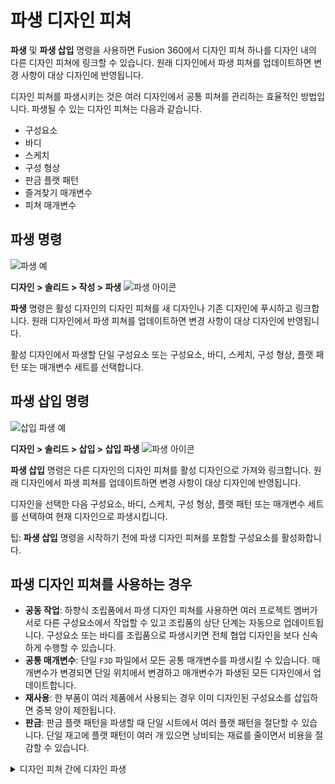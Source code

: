 파생 디자인 피쳐
=========

**파생** 및 **파생 삽입** 명령을 사용하면 Fusion 360에서 디자인 피쳐 하나를 디자인 내의 다른 디자인 피쳐에 링크할 수 있습니다. 원래 디자인에서 파생 피쳐를 업데이트하면 변경 사항이 대상 디자인에 반영됩니다.

디자인 피쳐를 파생시키는 것은 여러 디자인에서 공통 피쳐를 관리하는 효율적인 방법입니다. 파생될 수 있는 디자인 피쳐는 다음과 같습니다.

*   구성요소
*   바디
*   스케치
*   구성 형상
*   판금 플랫 패턴
*   즐겨찾기 매개변수
*   피쳐 매개변수

파생 명령
-----

![파생 예](https://help.autodesk.com/cloudhelp/KOR/Fusion-Assemble/images/example/derive.png)

**디자인 > 솔리드 > 작성 > 파생** ![파생 아이콘](https://help.autodesk.com/cloudhelp/KOR/Fusion-Assemble/images/icon/common/derive.png)

**파생** 명령은 활성 디자인의 디자인 피쳐를 새 디자인나 기존 디자인에 푸시하고 링크합니다. 원래 디자인에서 파생 피쳐를 업데이트하면 변경 사항이 대상 디자인에 반영됩니다.

활성 디자인에서 파생할 단일 구성요소 또는 구성요소, 바디, 스케치, 구성 형상, 플랫 패턴 또는 매개변수 세트를 선택합니다.

파생 삽입 명령
--------

![삽입 파생 예](https://help.autodesk.com/cloudhelp/KOR/Fusion-Assemble/images/example/insert-derive.png)

**디자인 > 솔리드 > 삽입 > 삽입 파생** ![파생 아이콘](https://help.autodesk.com/cloudhelp/KOR/Fusion-Assemble/images/icon/common/derive.png)

**파생 삽입** 명령은 다른 디자인의 디자인 피쳐를 활성 디자인으로 가져와 링크합니다. 원래 디자인에서 파생 피쳐를 업데이트하면 변경 사항이 대상 디자인에 반영됩니다.

디자인을 선택한 다음 구성요소, 바디, 스케치, 구성 형상, 플랫 패턴 또는 매개변수 세트를 선택하여 현재 디자인으로 파생시킵니다.

팁: **파생 삽입** 명령을 시작하기 전에 파생 디자인 피쳐를 포함할 구성요소를 활성화합니다.

파생 디자인 피쳐를 사용하는 경우
------------------

*   **공동 작업**: 하향식 조립품에서 파생 디자인 피쳐를 사용하면 여러 프로젝트 멤버가 서로 다른 구성요소에서 작업할 수 있고 조립품의 상단 단계는 자동으로 업데이트됩니다. 구성요소 또는 바디를 조립품으로 파생시키면 전체 협업 디자인을 보다 신속하게 수행할 수 있습니다.
*   **공통 매개변수**: 단일 `F3D` 파일에서 모든 공통 매개변수를 파생시킬 수 있습니다. 매개변수가 변경되면 단일 위치에서 변경하고 매개변수가 파생된 모든 디자인에서 업데이트합니다.
*   **재사용**: 한 부품이 여러 제품에서 사용되는 경우 이미 디자인된 구성요소를 삽입하면 중복 양이 제한됩니다.
*   **판금**: 판금 플랫 패턴을 파생할 때 단일 시트에서 여러 플랫 패턴을 절단할 수 있습니다. 단일 재고에 플랫 패턴이 여러 개 있으면 낭비되는 재료를 줄이면서 비용을 절감할 수 있습니다.
<details>
<summary>디자인 피쳐 간에 디자인 파생</summary>
<div markdown="1">       

디자인 피쳐 간에 디자인 파생
================

Fusion 360에서 **파생** 및 **파생 삽입** 명령을 사용하여 디자인 피쳐를 하나의 디자인에서 다른 디자인으로 링크하는 방법을 알아봅니다.

![파생 예](https://help.autodesk.com/cloudhelp/KOR/Fusion-Assemble/images/example/derive.png)

활성 디자인에서 다른 디자인으로 디자인 피쳐 파생
---------------------------

1.  **디자인** 작업공간의 **솔리드** 탭에서 **작성 > 파생** ![파생 아이콘](https://help.autodesk.com/cloudhelp/KOR/Fusion-Assemble/images/icon/common/derive.png)을 선택합니다.
    
    **파생** 대화상자가 표시됩니다.
    
2.  파생 디자인 피쳐의 대상을 선택합니다.
    
    *   **새 디자인 작성**: 선택한 객체 또는 구성요소를 새 디자인으로 파생시킵니다.
    *   **기존 디자인에 추가**: 선택한 객체 또는 구성요소를 기존 디자인에 파생시킵니다.
3.  대상이 새 디자인인 경우 **파생** 유형을 선택합니다.
    
    *   **모형 객체**: 조립품의 내부 구성요소에서 선택한 객체를 디자인으로 파생합니다.
    *   **디자인에 대한 구성요소 하나**: 단일 구성요소의 컨텐츠를 디자인에 파생시킵니다.
4.  캔버스에서 구성요소, 바디, 스케치 또는 구성 형상을 선택하거나 **브라우저**를 선택하여 파생시킵니다.
    
5.  **원점에 객체 배치** 설정을 선택하여 모든 파생 객체를 대상 디자인의 원점에 배치합니다.
    
6.  매개변수를 파생시키려면 다음 설정을 확인하십시오.
    
    *   **즐겨찾기**: 현재 디자인에서 모든 즐겨찾기 매개변수를 파생합니다.
    *   **시작 구성요소**: 현재 디자인에서 선택한 모든 구성요소에서 모든 피쳐 매개변수를 파생합니다.
7.  **확인**을 클릭합니다.
    
8.  대상이 기존 디자인인 경우 디자인으로 이동하여 선택합니다.
    

새 디자인 또는 기존 디자인이 새 문서 탭에서 열립니다. 파생된 디자인 피쳐가 **브라우저** 및 캔버스에 표시됩니다. **파생** 피쳐가 **타임라인**에 추가됩니다. 파생 매개변수가 **매개변수** 대화상자에 표시됩니다.

디자인 피쳐를 활성 디자인으로 파생
-------------------

1.  **디자인** 작업공간의 **브라우저**에서 파생 디자인 피쳐를 포함할 구성요소를 활성화합니다.
    
2.  **솔리드** 탭에서 **삽입 > 파생 삽입** ![파생 아이콘](https://help.autodesk.com/cloudhelp/KOR/Fusion-Assemble/images/icon/common/derive.png)을 선택합니다.
    
3.  원하는 원본 디자인으로 이동합니다.
    
4.  **선택**을 클릭합니다.
    
5.  **브라우저** 또는 캔버스에서 디자인 피쳐를 선택합니다.
    
    디자인 피쳐가 대화상자에 표시됩니다.
    
6.  **확인**을 선택합니다.
    

선택한 디자인 피쳐가 활성 디자인으로 파생되고 **브라우저** 및 캔버스에 표시됩니다.

파생된 디자인 피쳐가 활성 디자인의 캔버스와 **브라우저**에 표시됩니다. **파생** 피쳐가 **타임라인**에 추가됩니다. 파생 매개변수가 **매개변수** 대화상자에 표시됩니다.

팁: **파생 삽입** 명령을 시작하기 전에 파생 디자인 피쳐를 포함할 구성요소를 활성화합니다.

파생 피쳐 편집
--------

1.  대상 디자인의 **타임라인**에서 **파생** 피쳐를 마우스 오른쪽 버튼으로 클릭하고 ![파생 아이콘](https://help.autodesk.com/cloudhelp/KOR/Fusion-Assemble/images/icon/common/derive.png)을 클릭합니다.
    
2.  **파생 피쳐 편집**을 선택합니다.
    
    원본 디자인이 새 문서 탭에서 열리고 **파생 디자인 편집** 대화상자가 표시됩니다.
    
3.  파생 설정을 조정합니다.
    
    *   캔버스 또는 **브라우저**에서 포함할 추가 객체를 선택합니다.
    *   대화상자의 리스트에서 객체를 선택한 다음 `X` 버튼을 클릭하여 제외합니다.
    *   대화상자의 리스트에서 제거된 객체를 선택한 다음 `+` 버튼을 클릭하여 복원합니다.
    *   대화상자에서 추가 설정을 선택하거나 선택 취소합니다.
4.  **확인**을 클릭합니다.
    

변경 사항이 대상 디자인에 반영됩니다.

원래 디자인과 대상 디자인 간의 링크 끊기
-----------------------

1.  대상 디자인의 **타임라인** 또는 **브라우저**에서 **파생** 피쳐 ![파생 아이콘](https://help.autodesk.com/cloudhelp/KOR/Fusion-Assemble/images/icon/common/derive.png)를 마우스 오른쪽 버튼으로 클릭합니다.
2.  **링크 끊기** ![링크 끊기 아이콘](https://help.autodesk.com/cloudhelp/KOR/Fusion-Assemble/images/icon/browser/break-link.png)를 선택합니다.

원래 디자인과 대상 디자인 간의 링크가 끊어집니다. 파생 객체가 기준 피쳐로 변환되어 **타임라인**에 추가됩니다.

![링크 끊기 다중 파생](https://help.autodesk.com/cloudhelp/KOR/Fusion-Assemble/images/menu/break-link-multiple-derived.png)

팁: `Shift` 키를 눌러 여러 **파생** 피쳐에 대한 링크를 한 번에 선택하고 끊습니다.

파생 피쳐 삭제
--------

1.  대상 디자인의 **타임라인**에서 **파생** 피쳐를 마우스 오른쪽 버튼으로 클릭하고 ![파생 아이콘](https://help.autodesk.com/cloudhelp/KOR/Fusion-Assemble/images/icon/common/derive.png)을 클릭합니다.
2.  **삭제**를 선택합니다.

**파생** 피쳐 및 이 피쳐와 연관된 모든 파생 디자인 피쳐가 대상 디자인에서 영구적으로 삭제됩니다.
</div>
</details>